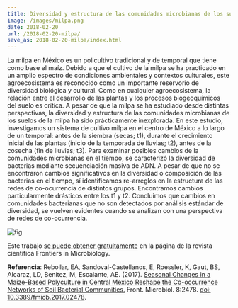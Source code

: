 ```yaml
---
title: Diversidad y estructura de las comunidades microbianas de los suelos de la milpa
image: /images/milpa.png
date: 2018-02-20
url: /2018-02-20-milpa/
save_as: 2018-02-20-milpa/index.html
---
```



La milpa en México es un policultivo tradicional y de temporal que
tiene como base el maíz. Debido a que el cultivo de la milpa se ha
practicado en un amplio espectro de condiciones ambientales y
contextos culturales, este agroecosistema es reconocido como un
importante reservorio de diversidad biológica y cultural. Como en
cualquier agroecosistema, la relación entre el desarrollo de las
plantas y los procesos biogeoquímicos del suelo es crítica. A pesar de
que la milpa se ha estudiado desde distintas perspectivas, la
diversidad y estructura de las comunidades microbianas de los suelos
de la milpa ha sido prácticamente inexplorada. En este estudio,
investigamos un sistema de cultivo milpa en el centro de México a lo
largo de un temporal: antes de la siembra (secas; t1), durante el
crecimiento inicial de las plantas (inicio de la temporada de lluvias;
t2), antes de la cosecha (fin de lluvias; t3). Para examinar posibles
cambios de la comunidades microbianas en el tiempo, se caracterizó la
diversidad de bacterias mediante secuenciación masiva de ADN. A pesar
de que no se encontraron cambios significativos en la diversidad o
composición de las bacterias en el tiempo, sí identificamos
re-arreglos en la estructura de las redes de co-ocurrencia de
distintos grupos. Encontramos cambios particularmente drásticos entre
los t1 y t2. Concluimos que cambios en comunidades bacterianas que no
son detectados por análisis estándar de diversidad, se vuelven
evidentes cuando se analizan con una perspectiva de redes de
co-ocurrencia.

![fig](/images/milpa.png)

Este trabajo [se puede obtener gratuitamente](https://www.frontiersin.org/articles/10.3389/fmicb.2017.02478/full) en la página de la revista científica Frontiers in Microbiology.

**Referencia**: Rebollar, EA, Sandoval-Castellanos, E, Roessler, K, Gaut, BS, Alcaraz, LD, Benítez, M, Escalante, AE. (2017). [Seasonal Changes in a Maize-Based Polyculture in Central Mexico Reshape the Co-occurrence Networks of Soil Bacterial Communities.](https://www.frontiersin.org/articles/10.3389/fmicb.2017.02478/full) Front. Microbiol. 8:2478. [doi: 10.3389/fmicb.2017.02478](https://doi.org/10.3389/fmicb.2017.02478).

